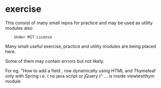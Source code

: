 # exercise
 This consist of many small repos for practice and may be used as utility modules also


		Under MIT License		

Many small useful exercise, practice and utility modules are being placed here.

Some of them may contain errrors but not likely.

For eg. "How to add a field , row dynamically using HTML and Thymeleaf only with Spring i.e. ( no java script or jQuery )" ... is inside viewtestthym module




